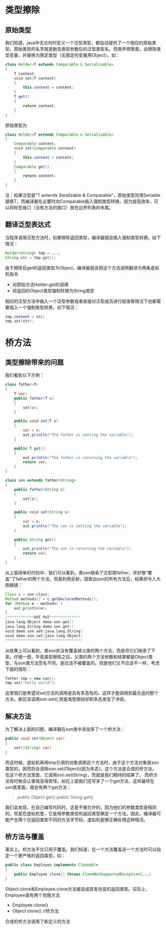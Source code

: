 # 类型擦除
## 原始类型
我们知道，java中无论何时定义一个泛型类型，都自动提供了一个相应的原始类型。原始类型的名字就是删去类型参数后的泛型类型名。而类声明里面，会擦除类型变量，并替换为限定类型（无限定的变量用Object）。如：
``` java
class Holder<T extends Comparable & Serializable>
{
    T content;
    void set(T content)
    {
        this.content = content;
    }
    T get()
    {
        return content;
    }
}
```
原始类型为
``` java
class Holder<T extends Comparable & Serializable>
{
    Comparable content;
    void set(Comparable content)
    {
        this.content = content;
    }
    Comparable get()
    {
        return content;
    }
}
```
注：如果泛型是“T extends Seralizable & Comparable”，原始类型则用Seriable替换T，而编译器在必要时向Comparable插入强制类型转换。固为提高效率，可以将标签接口（没有方法的接口）放在边界列表的末尾。

## 翻译泛型表达式
当程序调用泛型方法时，如果擦除返回类型，编译器就会插入强制类型转换。如下情况：
``` java
Holder<String> tmp = ...;
String str = tmp.get();
```
由于擦除后get的返回类型为Object，编译器就会把这个方法调用翻译为两条虚拟机指令
- 对原始方法Holder.get的调用
- 将返回的Object类型强制转换为String类型

相应的泛型方法中输入一个泛型参数或者直接对泛型成员进行赋值等情况下也都需要插入一个强制类型转换，如下情况：
``` java
tmp.content = str;
tmp.set(str);
```

# 桥方法
## 类型擦除带来的问题
我们看到以下示例：
``` java
class father<T>
{
    T var;
    public father(T v)
    {
        set(v);
    }

    public void set(T v)
    {
        var = v;
        out.println("The father is setting the variable");
    }

    public T get()
    {
        out.println("The father is returning the variable");
        return var;
    }
}
```
``` java
class son extends father<String>
{
    public father(String s)
    {
        set(s);
    }

    public void set(String s)
    {
        var = s;
        out.println("The son is setting the variable");
    }

    public String get()
    {
        out.println("The son is returning the variable");
        return var;
    }
}
```
从上面简单的代码中，我们可以看到，类son继承了泛型类father，并好像“覆盖”了father的两个方法。但是利用反射，提取出son的所有方法后，结果却令人大跌眼镜：
``` java
Class c = son.class;
Method methods[] = c.getDeclaredMethods();
for (Method m : methods) {
    out.println(m);
}
/************OUT PUT**************
java.lang.Object demo.son.get()
java.lang.String demo.son.get()
void demo.son.set(java.lang.String)
void demo.son.set(java.lang.Object)
**********************************/
```
从结果上可以看到，类son并没有覆盖掉父类的两个方法，而是将它们继承了下来。仔细一想，毕竟类型擦除之后，父类的两个方法参数和结果都是Object类型，与son类方法签名不同，是应该不被覆盖的。但是他们又不应该不一样，考虑下面的情形：
``` java
father tmp = new son();
tmp.set("hello world");
```
这里我们是希望对set方法的调用是具有多态性的，这样才能调用到最合适的那个方法，即应该调用son.set(),但是类型擦拭却和多态发生了冲突。

## 解决方法
为了解决上面的问题，编译器在son类中添加多了一个桥方法：
``` java
public void set(Object var)
{
    set((String) var)
}
```
而这时候，虚拟机再用tmp引用的对象调用这个方法时，由于这个方法对象是son类型的，因而将会调用son.set(Object)(因为多态)，这个方法是合成的桥方法。在这个桥方法里面，它调用son.set(String)，而就是我们期待的结果了。
而桥方法有时候会让事情变得奇怪，如在上面我们还写多了一个get方法，这样最终在son类里面，就会有两个get方法：
> public Object get()
> public String get()

我们会发现，在自己编写代码时，这是不被允许的，因为他们的参数类型是相同的。但是在虚拟机里，它是用参数类型和返回类型确定一个方法。因此，编译器可能产生两个仅返回类型不同的方法字节码，虚拟机能够正确处理这种情况。

## 桥方法与覆盖
事实上，桥方法不仅只用于覆盖。我们知道，在一个方法覆盖另一个方法时可以指定一个更严格的返回类型，如：
``` java
public class Employee implements Cloneable
{
    public Employee clone() throws CloneNotSupportedException{...}
}
```
Object.clone和Employee.clone方法被说成具有协变的返回类型。实际上，Employee类有两个克隆方法
- Employee clone()
- Object clone() //桥方法

合成的桥方法调用了新定义的方法